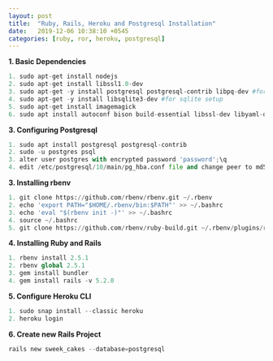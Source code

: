 ```yaml
---
layout: post
title:  "Ruby, Rails, Heroku and Postgresql Installation"
date:   2019-12-06 10:38:10 +0545
categories: [ruby, ror, heroku, postgresql]
---
```


**1. Basic Dependencies**
>
```python
1. sudo apt-get install nodejs
2. sudo apt-get install libssl1.0-dev
3. sudo apt-get -y install postgresql postgresql-contrib libpq-dev #for psql setup
4. sudo apt-get -y install libsqlite3-dev #for sqlite setup
5. sudo apt-get install imagemagick
6. sudo apt install autoconf bison build-essential libssl-dev libyaml-dev libreadline6-dev zlib1g-dev libncurses5-dev libffi-dev libgdbm5 libgdbm-dev
```

**3. Configuring Postgresql**
>
```python
1. sudo apt install postgresql postgresql-contrib
2. sudo -u postgres psql
3. alter user postgres with encrypted password 'password';\q
4. edit /etc/postgresql/10/main/pg_hba.conf file and change peer to md5
```

**3. Installing rbenv**
>
```python
1. git clone https://github.com/rbenv/rbenv.git ~/.rbenv
2. echo 'export PATH="$HOME/.rbenv/bin:$PATH"' >> ~/.bashrc
3. echo 'eval "$(rbenv init -)"' >> ~/.bashrc
4. source ~/.bashrc
5. git clone https://github.com/rbenv/ruby-build.git ~/.rbenv/plugins/ruby-build
```

**4. Installing Ruby and Rails**
>
```python
1. rbenv install 2.5.1
2. rbenv global 2.5.1
3. gem install bundler
4. gem install rails -v 5.2.0
```

**5. Configure Heroku CLI**
```python
1. sudo snap install --classic heroku
2. heroku login
```

**6. Create new Rails Project**
```python
rails new sweek_cakes --database=postgresql
```